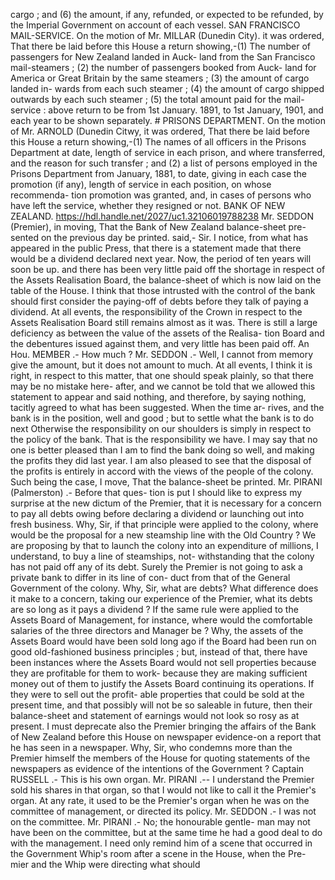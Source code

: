 cargo ; and (6) the amount, if any, refunded, or expected to be refunded, by the Imperial Government on account of each vessel. SAN FRANCISCO MAIL-SERVICE. On the motion of Mr. MILLAR (Dunedin City). it was ordered, That there be laid before this House a return showing,-(1) The number of passengers for New Zealand landed in Auck- land from the San Francisco mail-steamers ; (2) the number of passengers booked from Auck- land for America or Great Britain by the same steamers ; (3) the amount of cargo landed in- wards from each such steamer ; (4) the amount of cargo shipped outwards by each such steamer ; (5) the total amount paid for the mail-service : above return to be from 1st January. 1891, to 1st January, 1901, and each year to be shown separately. # PRISONS DEPARTMENT. On the motion of Mr. ARNOLD (Dunedin Citwy, it was ordered, That there be laid before this House a return showing,-(1) The names of all officers in the Prisons Department at date, length of service in each prison, and where transferred, and the reason for such transfer ; and (2) a list of persons employed in the Prisons Department from January, 1881, to date, giving in each case the promotion (if any), length of service in each position, on whose recommenda- tion promotion was granted, and, in cases of persons who have left the service, whether they resigned or not. BANK OF NEW ZEALAND. https://hdl.handle.net/2027/uc1.32106019788238 Mr. SEDDON (Premier), in moving, That the Bank of New Zealand balance-sheet pre- sented on the previous day be printed. said,- Sir. I notice, from what has appeared in the public Press, that there is a statement made that there would be a dividend declared next year. Now, the period of ten years will soon be up. and there has been very little paid off the shortage in respect of the Assets Realisation Board, the balance-sheet of which is now laid on the table of the House. I think that those intrusted with the control of the bank should first consider the paying-off of debts before they talk of paying a dividend. At all events, the responsibility of the Crown in respect to the Assets Realisation Board still remains almost as it was. There is still a large deficiency as between the value of the assets of the Realisa- tion Board and the debentures issued against them, and very little has been paid off. An Hou. MEMBER .- How much ? Mr. SEDDON .- Well, I cannot from memory give the amount, but it does not amount to much. At all events, I think it is right, in respect to this matter, that one should speak plainly, so that there may be no mistake here- after, and we cannot be told that we allowed this statement to appear and said nothing, and therefore, by saying nothing, tacitly agreed to what has been suggested. When the time ar- rives, and the bank is in the position, well and good ; but to settle what the bank is to do next Otherwise the responsibility on our shoulders is simply in respect to the policy of the bank. That is the responsibility we have. I may say that no one is better pleased than I am to find the bank doing so well, and making the profits they did last year. I am also pleased to see that the disposal of the profits is entirely in accord with the views of the people of the colony. Such being the case, I move, That the balance-sheet be printed. Mr. PIRANI (Palmerston) .- Before that ques- tion is put I should like to express my surprise at the new dictum of the Premier, that it is necessary for a concern to pay all debts owing before declaring a dividend or launching out into fresh business. Why, Sir, if that principle were applied to the colony, where would be the proposal for a new steamship line with the Old Country ? We are proposing by that to launch the colony into an expenditure of millions, I understand, to buy a line of steamships, not- withstanding that the colony has not paid off any of its debt. Surely the Premier is not going to ask a private bank to differ in its line of con- duct from that of the General Government of the colony. Why, Sir, what are debts? What difference does it make to a concern, taking our experience of the Premier, what its debts are so long as it pays a dividend ? If the same rule were applied to the Assets Board of Management, for instance, where would the comfortable salaries of the three directors and Manager be ? Why, the assets of the Assets Board would have been sold long ago if the Board had been run on good old-fashioned business principles ; but, instead of that, there have been instances where the Assets Board would not sell properties because they are profitable for them to work- because they are making sufficient money out of them to justify the Assets Board continuing its operations. If they were to sell out the profit- able properties that could be sold at the present time, and that possibly will not be so saleable in future, then their balance-sheet and statement of earnings would not look so rosy as at present. I must deprecate also the Premier bringing the affairs of the Bank of New Zealand before this House on newspaper evidence-on a report that he has seen in a newspaper. Why, Sir, who condemns more than the Premier himself the members of the House for quoting statements of the newspapers as evidence of the intentions of the Government ? Captain RUSSELL .- This is his own organ. Mr. PIRANI .-- I understand the Premier sold his shares in that organ, so that I would not like to call it the Premier's organ. At any rate, it used to be the Premier's organ when he was on the committee of management, or directed its policy. Mr. SEDDON .- I was not on the committee. Mr. PIRANI .- No; the honourable gentle- man may not have been on the committee, but at the same time he had a good deal to do with the management. I need only remind him of a scene that occurred in the Government Whip's room after a scene in the House, when the Pre- mier and the Whip were directing what should 